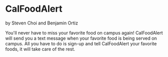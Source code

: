 CalFoodAlert
============
by Steven Choi and Benjamin Ortiz

You'll never have to miss your favorite food on campus again! CalFoodAlert will send you a text message when your favorite food is being served on campus. All you have to do is sign-up and tell CalFoodAlert your favorite foods, it will take care of the rest.
